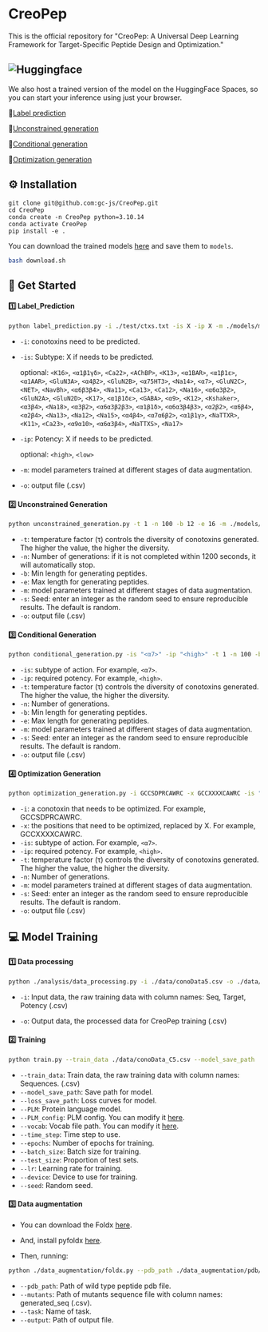 # CreoPep
This is the official repository for "CreoPep: A Universal Deep Learning Framework for Target-Specific Peptide Design and Optimization."

## ![Huggingface](https://img.shields.io/badge/Hugging%20Face-Spaces-brightgreen)
We also host a trained version of the model on the HuggingFace Spaces, so you can start your inference using just your browser.

🤗[Label prediction](https://huggingface.co/spaces/oucgc1996/CTXGen_Label_Prediction)

🤗[Unconstrained generation](https://huggingface.co/spaces/oucgc1996/CTXGen_Unconstrained_generation)

🤗[Conditional generation](https://huggingface.co/spaces/oucgc1996/CTXGen_conditional_generation)

🤗[Optimization generation](https://huggingface.co/spaces/oucgc1996/CTXGen_optimization_generation)



## :gear: Installation

```shell
git clone git@github.com:gc-js/CreoPep.git
cd CreoPep
conda create -n CreoPep python=3.10.14
conda activate CreoPep
pip install -e .
```

You can download the trained models [here](https://zenodo.org/records/15192592) and save them to `models`.

```bash
bash download.sh
```

## :rocket: Get Started

#### :one: Label_Prediction

```bash
python label_prediction.py -i ./test/ctxs.txt -is X -ip X -m ./models/model_final.pt -o ./test/output_label_prediction.csv
```

- `-i`: conotoxins need to be predicted.


- `-is`: Subtype: X if needs to be predicted.

    optional: `<K16>`, `<α1β1γδ>`, `<Ca22>`, `<AChBP>`, `<K13>`, `<α1BAR>`, `<α1β1ε>`, `<α1AAR>`, `<GluN3A>`, `<α4β2>`,
`<GluN2B>`, `<α75HT3>`, `<Na14>`, `<α7>`, `<GluN2C>`, `<NET>`, `<NavBh>`, `<α6β3β4>`, `<Na11>`, `<Ca13>`,
`<Ca12>`, `<Na16>`, `<α6α3β2>`, `<GluN2A>`, `<GluN2D>`, `<K17>`, `<α1β1δε>`, `<GABA>`, `<α9>`, `<K12>`,
`<Kshaker>`, `<α3β4>`, `<Na18>`, `<α3β2>`, `<α6α3β2β3>`, `<α1β1δ>`, `<α6α3β4β3>`, `<α2β2>`, `<α6β4>`, `<α2β4>`,
`<Na13>`, `<Na12>`, `<Na15>`, `<α4β4>`, `<α7α6β2>`, `<α1β1γ>`, `<NaTTXR>`, `<K11>`, `<Ca23>`,
`<α9α10>`, `<α6α3β4>`, `<NaTTXS>`, `<Na17>`

- `-ip`: Potency: X if needs to be predicted.

    optional: `<high>`, `<low>`


- `-m`: model parameters trained at different stages of data augmentation.

- `-o`: output file (.csv)

#### :two: Unconstrained Generation

```bash
python unconstrained_generation.py -t 1 -n 100 -b 12 -e 16 -m ./models/model_final.pt -s 666 -o ./test/output_unconstrained_generation.csv
```
- `-t`: temperature factor (τ) controls the diversity of conotoxins generated. The higher the value, the higher the diversity.
- `-n`: Number of generations: if it is not completed within 1200 seconds, it will automatically stop.
- `-b`: Min length for generating peptides.
- `-e`: Max length for generating peptides.
- `-m`: model parameters trained at different stages of data augmentation.
- `-s`: Seed: enter an integer as the random seed to ensure reproducible results. The default is random.
- `-o`: output file (.csv)

#### :three: Conditional Generation

```bash
python conditional_generation.py -is "<α7>" -ip "<high>" -t 1 -n 100 -b 12 -e 16 -m ./models/model_final.pt -s 666 -o ./test/output_conditional_generation.csv
```
- `-is`: subtype of action. For example, `<α7>`.
- `-ip`: required potency. For example, `<high>`.
- `-t`: temperature factor (τ) controls the diversity of conotoxins generated. The higher the value, the higher the diversity.
- `-n`: Number of generations.
- `-b`: Min length for generating peptides.
- `-e`: Max length for generating peptides.
- `-m`: model parameters trained at different stages of data augmentation.
- `-s`: Seed: enter an integer as the random seed to ensure reproducible results. The default is random.
- `-o`: output file (.csv)

#### :four: Optimization Generation

```bash
python optimization_generation.py -i GCCSDPRCAWRC -x GCCXXXXCAWRC -is "<α7>" -ip "<high>" -t 1 -n 100 -m ./models/model_final.pt -s 666 -o ./test/output_optimization_generation.csv
```
- `-i`: a conotoxin that needs to be optimized. For example, GCCSDPRCAWRC.
- `-x`: the positions that need to be optimized, replaced by X. For example, GCCXXXXCAWRC.
- `-is`: subtype of action. For example, `<α7>`.
- `-ip`: required potency. For example, `<high>`.
- `-t`: temperature factor (τ) controls the diversity of conotoxins generated. The higher the value, the higher the diversity.
- `-n`: Number of generations.
- `-m`: model parameters trained at different stages of data augmentation.
- `-s`: Seed: enter an integer as the random seed to ensure reproducible results. The default is random.
- `-o`: output file (.csv)

## :computer: Model Training

#### :one: Data processing

```bash
python ./analysis/data_processing.py -i ./data/conoData5.csv -o ./data/conoData5_out.csv
```
- `-i`: Input data, the raw training data with column names: Seq, Target, Potency (.csv)

- `-o`: Output data, the processed data for CreoPep training (.csv)

#### :two: Training
```bash
python train.py --train_data ./data/conoData_C5.csv --model_save_path ./models/best_model.pt --loss_save_path ./imgs/Loss_curves.png --PLM Rostlab/prot_bert --time_step 27 --epochs 100 --batch_size 128 --test_size 0.1 --lr 5e-5 --vocab ./data/vocab.txt --device cuda:0 --seed 42
```

- `--train_data`: Train data, the raw training data with column names: Sequences. (.csv)
- `--model_save_path`: Save path for model.
- `--loss_save_path`: Loss curves for model.
- `--PLM`: Protein language model.
- `--PLM_config`: PLM config. You can modify it [here](https://github.com/gc-js/CreoPep/blob/main/models/PLM_config.json).
- `--vocab`: Vocab file path. You can modify it [here](https://github.com/gc-js/CreoPep/blob/main/data/vocab.txt).
- `--time_step`: Time step to use.
- `--epochs`: Number of epochs for training.
- `--batch_size`: Batch size for training.
- `--test_size`: Proportion of test sets.
- `--lr`: Learning rate for training.
- `--device`: Device to use for training.
- `--seed`: Random seed.

#### :three: Data augmentation

- You can download the Foldx [here](https://foldxsuite.crg.eu/).

- And, install pyfoldx [here](https://github.com/leandroradusky/pyfoldx).

- Then, running:

```bash
python ./data_augmentation/foldx.py --pdb_path ./data_augmentation/pdb/a7/a7.pdb --mutants ./data_augmentation/pdb/a7/output_a7.csv --task a7 --output ./data_augmentation/pdb/a7/foldx_a7_out.csv
```

- `--pdb_path`: Path of wild type peptide pdb file.
- `--mutants`: Path of mutants sequence file with column names: generated_seq (.csv).
- `--task`: Name of task.
- `--output`: Path of output file.

